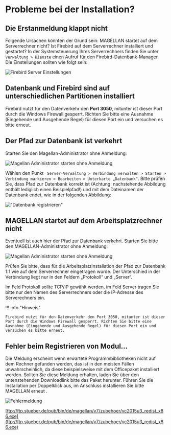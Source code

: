 # Probleme bei der Installation?

## Die Erstanmeldung klappt nicht

Folgende Ursachen könnten der Grund sein: MAGELLAN startet auf dem Serverrechner nicht? Ist Firebird auf dem Serverrechner installiert und gestartet? In der Systemsteuerung Ihres Serverrechners finden Sie unter `Verwaltung > Dienste` einen Aufruf für den Firebird-Datenbank-Manager. Die Einstellungen sollten wie folgt sein:

![Firebird Server Einstellungen](/assets/images/fb-control.png)
 
## Datenbank und Firebird sind auf unterschiedlichen Partitionen installiert

Firebird nutzt für den Datenverkehr den **Port 3050**, mitunter ist dieser Port durch die Windows Firewall gesperrt. Richten Sie bitte eine Ausnahme (Eingehende und Ausgehende Regel) für diesen Port ein und versuchen es bitte erneut. 

## Der Pfad zur Datenbank ist verkehrt

 Starten Sie den Magellan-Administrator ohne Anmeldung: 

![Magellan Administrator starten ohne Anmeldung](/assets/images/admin-ohne-anmeldung.png)

Wählen den Punkt ` Server-Verwaltung > Verbindung verwalten > Starten > Verbindung markieren > Bearbeiten > Unterkarte „Datenbank“`. Bitte prüfen Sie, dass Pfad zur Datenbank korrekt ist (Achtung: nachstehende Abbildung enthält lediglich einen Beispielpfad!) und mit dem Dateinamen der Datenbank endet, wie in der folgenden Abbildung:

!["Datenbank registrieren"](/assets/images/admin-connection-dialog.png )
 
## MAGELLAN startet auf dem Arbeitsplatzrechner nicht

Eventuell ist auch hier der Pfad zur Datenbank verkehrt. Starten Sie bitte den MAGELLAN-Administrator ohne Anmeldung:

![Magellan Administrator starten ohne Anmeldung](/assets/images/admin-ohne-anmeldung.png)

Prüfen Sie bitte, dass für die Arbeitsplatzinstallation der Pfad zur Datenbank 1:1 wie auf dem Serverrechner eingetragen wurde. Der Unterschied in der Verbindung liegt nur in den Feldern „Protokoll“ und „Server“.

Im Feld Protokoll sollte TCP/IP gewählt werden, im Feld Server tragen Sie bitte nur den Namen des Serverrechners oder die IP-Adresse des Serverechners ein.

!!! info "Hinweis"

    Firebird nutzt für den Datenverkehr den Port 3050, mitunter ist dieser Port durch die Windows Firewall gesperrt. Richten Sie bitte eine Ausnahme (Eingehende und Ausgehende Regel) für diesen Port ein und versuchen es bitte erneut.

## Fehler beim Registrieren von Modul...

Die Meldung erscheint wenn erwartete Programmbibliotheken nicht auf dem Rechner gefunden werden, das ist in den meisten Fällen unwahrscheinlich, da diese beispielsweise mit dem Officepaket installiert werden. Sollten Sie diese Meldung erhalten, laden Sie über den untenstehenden Downloadlink bitte das Paket herunter.
Führen Sie die Installation per Doppelklick aus, im Anschluss installieren Sie bitte MAGELLAN erneut .

![Fehlermeldung](/assets/images/installation/fehler_cr.png)

[ftp://ftp.stueber.de/pub/bin/de/magellan/v7/zubehoer/vc2015u3_redist_x86.exe](ftp://ftp.stueber.de/pub/bin/de/magellan/v7/zubehoer/vc2015u3_redist_x86.exe)
